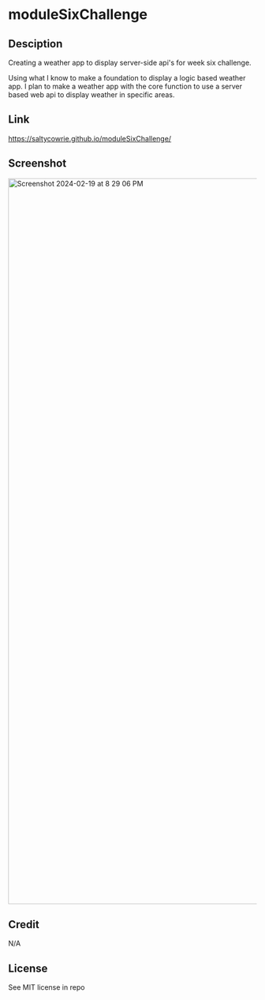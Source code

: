 # moduleSixChallenge

## Desciption

Creating a weather app to display server-side api's for week six challenge.

Using what I know to make a foundation to display a logic based weather app. I plan to make a weather app with the core function to use a server based web api to display weather in specific areas.

## Link

https://saltycowrie.github.io/moduleSixChallenge/

## Screenshot

<img width="1470" alt="Screenshot 2024-02-19 at 8 29 06 PM" src="https://github.com/SaltyCowrie/moduleSixChallenge/assets/150820140/f5612e90-937e-40eb-86da-8ffea96bb5c7">

## Credit

N/A

## License

See MIT license in repo
